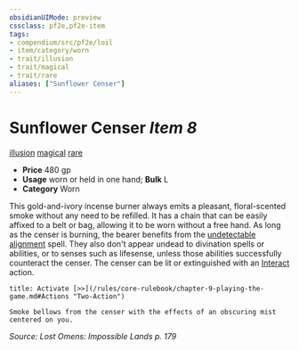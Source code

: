 ```yaml
---
obsidianUIMode: preview
cssclass: pf2e,pf2e-item
tags:
- compendium/src/pf2e/loil
- item/category/worn
- trait/illusion
- trait/magical
- trait/rare
aliases: ["Sunflower Censer"]
---
```

# Sunflower Censer *Item 8*  
[illusion](/rules/traits/illusion.md)  [magical](/rules/traits/magical.md)  [rare](/rules/traits/rare.md)  

- **Price** 480 gp
- **Usage** worn or held in one hand; **Bulk** L
- **Category** Worn

This gold-and-ivory incense burner always emits a pleasant, floral-scented smoke without any need to be refilled. It has a chain that can be easily affixed to a belt or bag, allowing it to be worn without a free hand. As long as the censer is burning, the bearer benefits from the [undetectable alignment](/compendium/spells/undetectable-alignment.md) spell. They also don't appear undead to divination spells or abilities, or to senses such as lifesense, unless those abilities successfully counteract the censer. The censer can be lit or extinguished with an [Interact](/rules/actions/interact.md) action.

```ad-embed-ability
title: Activate [>>](/rules/core-rulebook/chapter-9-playing-the-game.md#Actions "Two-Action")

Smoke bellows from the censer with the effects of an obscuring mist centered on you.
```

*Source: Lost Omens: Impossible Lands p. 179*